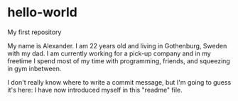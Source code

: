 # hello-world
My first repository

My name is Alexander. I am 22 years old and living in Gothenburg, Sweden with my dad. I am currently working for a pick-up company and in my freetime I spend most of my time with programming, friends, and squeezing in gym inbetween.

I don't really know where to write a commit message, but I'm going to guess it's here:
I have now introduced myself in this "readme" file.
